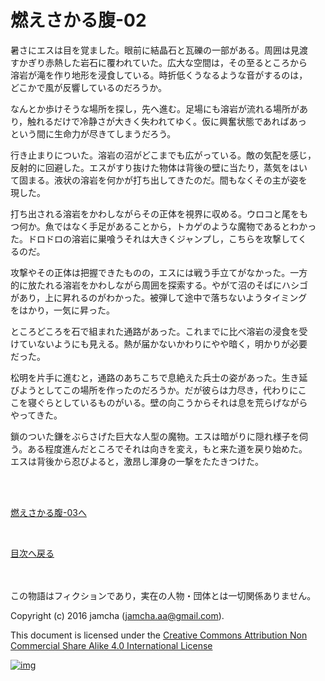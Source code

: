 # 燃えさかる腹-02

暑さにエスは目を覚ました。眼前に結晶石と瓦礫の一部がある。周囲は見渡  
すかぎり赤熱した岩石に覆われていた。広大な空間は，その至るところから  
溶岩が滝を作り地形を浸食している。時折低くうなるような音がするのは，  
どこかで風が反響しているのだろうか。  

なんとか歩けそうな場所を探し，先へ進む。足場にも溶岩が流れる場所があ  
り，触れるだけで冷静さが大きく失われてゆく。仮に興奮状態であればあっ  
という間に生命力が尽きてしまうだろう。  

行き止まりについた。溶岩の沼がどこまでも広がっている。敵の気配を感じ，  
反射的に回避した。エスがすり抜けた物体は背後の壁に当たり，蒸気をはい  
て固まる。液状の溶岩を何かが打ち出してきたのだ。間もなくその主が姿を  
現した。  

打ち出される溶岩をかわしながらその正体を視界に収める。ウロコと尾をも  
つ何か。魚ではなく手足があることから，トカゲのような魔物であるとわかっ  
た。ドロドロの溶岩に巣喰うそれは大きくジャンプし，こちらを攻撃してく  
るのだ。  

攻撃やその正体は把握できたものの，エスには戦う手立てがなかった。一方  
的に放たれる溶岩をかわしながら周囲を探索する。やがて沼のそばにハシゴ  
があり，上に昇れるのがわかった。被弾して途中で落ちないようタイミング  
をはかり，一気に昇った。  

ところどころを石で組まれた通路があった。これまでに比べ溶岩の浸食を受  
けていないようにも見える。熱が届かないかわりにやや暗く，明かりが必要  
だった。  

松明を片手に進むと，通路のあちこちで息絶えた兵士の姿があった。生き延  
びようとしてこの場所を作ったのだろうか。だが彼らは力尽き，代わりにこ  
こを寝ぐらとしているものがいる。壁の向こうからそれは息を荒らげながら  
やってきた。  

鎖のついた鎌をぶらさげた巨大な人型の魔物。エスは暗がりに隠れ様子を伺  
う。ある程度進んだところでそれは向きを変え，もと来た道を戻り始めた。  
エスは背後から忍びよると，激昂し渾身の一撃をたたきつけた。  

<br>  
<br>  

[燃えさかる腹-03へ](https://github.com/jamcha-aa/EbonyBlades/blob/master/articles/meltystomach/03.md)  

<br>  

[目次へ戻る](https://github.com/jamcha-aa/EbonyBlades/blob/master/README.md)  

<br>  
<br>  
この物語はフィクションであり，実在の人物・団体とは一切関係ありません。  

Copyright (c) 2016 jamcha (jamcha.aa@gmail.com).  

This document is licensed under the [Creative Commons Attribution Non Commercial Share Alike 4.0 International License](http://creativecommons.org/licenses/by-nc-sa/4.0/deed)  

[![img](http://i.creativecommons.org/l/by-nc-sa/3.0/80x15.png)](http://creativecommons.org/licenses/by-nc-sa/4.0/deed)